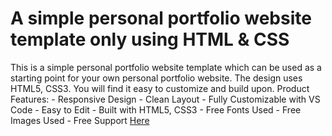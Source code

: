 <h1>A simple personal portfolio website template only using HTML & CSS

</h1>
<p>This is a simple personal portfolio website template which can be used as a starting point for your own personal portfolio website. The design uses HTML5, CSS3. You will find it easy to customize and build upon.
 Product Features: - Responsive Design
 - Clean Layout
 - Fully Customizable with VS Code
 - Easy to Edit
 - Built with HTML5, CSS3 
 - Free Fonts Used
 - Free Images Used
 - Free Support <a href="https://github.com/arpon050/simple-portfolio-1/issues">Here</a> </p>
